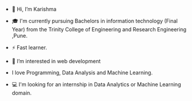 - 👋 Hi, I’m Karishma
- 🎓 I'm currently pursuing Bachelors in information technology (Final Year) from the Trinity College of Engineering and Research
Engineering ,Pune.
- ⚡️ Fast learner.

- 👀 I’m interested in web development

- I love Programming, Data Analysis and Machine Learning.

- 💻 I'm looking for an internship in Data Analytics or Machine Learning domain.


<!---
KarishmaCh/KarishmaCh is a ✨ special ✨ repository because its `README.md` (this file) appears on your GitHub profile.
You can click the Preview link to take a look at your changes.
--->
